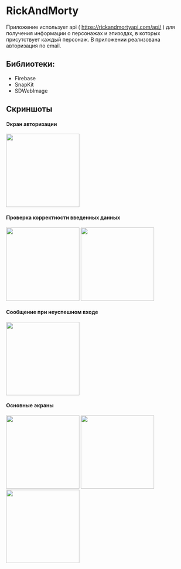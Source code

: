 # RickAndMorty

Приложение использует api ( https://rickandmortyapi.com/api/ ) для получения информации о персонажах и эпизодах, в которых присутствует каждый персонаж. В приложении реализована авторизация по email.

## Библиотеки:
- Firebase
- SnapKit
- SDWebImage

## Скриншоты

#### Экран авторизации
<img src="https://github.com/bikmurzin/RickAndMortyMVVM/assets/51128795/004ec5b3-2d5f-4152-9228-bd99d724e870" width="200">

#### Проверка корректности введенных данных
<img src="https://github.com/bikmurzin/RickAndMortyMVVM/assets/51128795/0af00eb1-07c7-4740-bcf0-9e18eebacd71" width="200">
<img src="https://github.com/bikmurzin/RickAndMortyMVVM/assets/51128795/75ee4c4a-2d60-4e5b-b348-ce62464506dd" width="200">

#### Сообщение при неуспешном входе
<img src="https://github.com/bikmurzin/RickAndMortyMVVM/assets/51128795/a0ca5492-328b-40ac-89df-45e3a5dadc06" width="200">

#### Основные экраны
<img src="https://github.com/bikmurzin/RickAndMortyMVVM/assets/51128795/783ff328-3b41-4532-85c7-4d71b0811d3d" width="200">
<img src="https://github.com/bikmurzin/RickAndMortyMVVM/assets/51128795/edf98a57-ff95-4f6c-bdbd-5129bd58569c" width="200">
<img src="https://github.com/bikmurzin/RickAndMortyMVVM/assets/51128795/3f9d6d64-2816-4861-856d-119bed5e6978" width="200">

